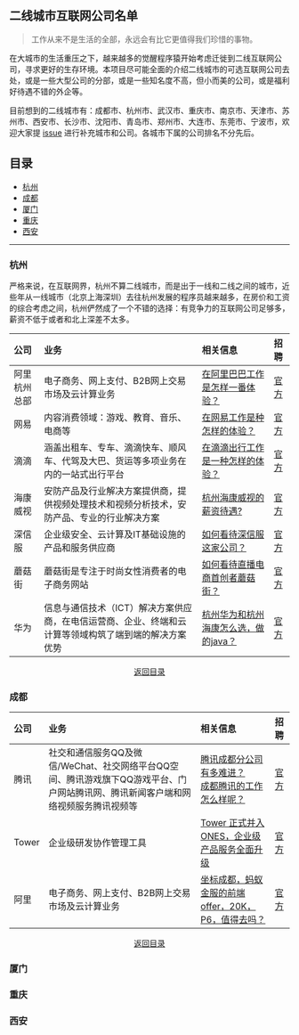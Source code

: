 ## 二线城市互联网公司名单

> 工作从来不是生活的全部，永远会有比它更值得我们珍惜的事物。

在大城市的生活重压之下，越来越多的觉醒程序猿开始考虑迁徙到二线互联网公司，寻求更好的生存环境。本项目尽可能全面的介绍二线城市的可选互联网公司去处，或是一些大型公司的分部，或是一些知名度不高，但小而美的公司，或是福利好待遇不错的外企等。

目前想到的二线城市有：成都市、杭州市、武汉市、重庆市、南京市、天津市、苏州市、西安市、长沙市、沈阳市、青岛市、郑州市、大连市、东莞市、宁波市，欢迎大家提 [issue](https://github.com/Dikea/awesome-company/issues) 进行补充城市和公司。各城市下属的公司排名不分先后。

## 目录

* [杭州](#杭州)
* [成都](#成都)
* [厦门](#厦门)
* [重庆](#重庆)
* [西安](#西安)

---

###  杭州

严格来说，在互联网界，杭州不算二线城市，而是出于一线和二线之间的城市，近些年从一线城市（北京上海深圳）去往杭州发展的程序员越来越多，在房价和工资的综合考虑之间，杭州俨然成了一个不错的选择：有竞争力的互联网公司足够多，薪资不低于或者和北上深差不太多。

| 公司         | 业务                                                         | 相关信息                                                     | 招聘                                                         |
| :----------- | :----------------------------------------------------------- | :----------------------------------------------------------- | :----------------------------------------------------------- |
| 阿里杭州总部 | 电子商务、网上支付、B2B网上交易市场及云计算业务              | [在阿里巴巴工作是怎样一番体验？](https://www.zhihu.com/question/22394450/answer/1404237834) | [官方](https://talent.alibaba.com/)                          |
| 网易         | 内容消费领域：游戏、教育、音乐、电商等                       | [在网易工作是种怎样的体验？](https://www.zhihu.com/question/24781178/answer/285370525) | [官方](https://hr.163.com/)                                  |
| 滴滴         | 涵盖出租车、专车、滴滴快车、顺风车、代驾及大巴、货运等多项业务在内的一站式出行平台 | [在滴滴出行工作是一种怎样的体验？](https://www.zhihu.com/question/28692674/answer/151808069) | [官方](https://talent.didiglobal.com/)                       |
| 海康威视     | 安防产品及行业解决方案提供商，提供视频处理技术和视频分析技术，安防产品、专业的行业解决方案 | [杭州海康威视的薪资待遇?](https://www.zhihu.com/question/31379626/answer/765344046) | [官方](https://talent.hikvision.com/home/index)              |
| 深信服       | 企业级安全、云计算及IT基础设施的产品和服务供应商             | [如何看待深信服这家公司？](https://www.zhihu.com/question/59546297/answer/390598596) | [官方](https://hr.sangfor.com/)                              |
| 蘑菇街       | 蘑菇街是专注于时尚女性消费者的电子商务网站                   | [如何看待直播电商首创者蘑菇街？](https://www.zhihu.com/question/419146468/answer/1806149169) | [官方](https://job.mogu.com/#/?_k=c6cl2n)                    |
| 华为         | 信息与通信技术（ICT）解决方案供应商，在电信运营商、企业、终端和云计算等领域构筑了端到端的解决方案优势 | [杭州华为和杭州海康怎么选，做的java？](https://www.zhihu.com/question/298426304/answer/510325209) | [官方](https://career.huawei.com/reccampportal/portal5/index.html) |

<p align="center"><a href="#目录">返回目录</a></p>

### 成都

| 公司  | 业务                                                         | 相关信息                                                     | 招聘                                                |
| :---- | :----------------------------------------------------------- | :----------------------------------------------------------- | :-------------------------------------------------- |
| 腾讯  | 社交和通信服务QQ及微信/WeChat、社交网络平台QQ空间、腾讯游戏旗下QQ游戏平台、门户网站腾讯网、腾讯新闻客户端和网络视频服务腾讯视频等 | [腾讯成都分公司有多难进？](https://www.zhihu.com/question/55771687/answer/1666497910)<br />[成都腾讯的工作怎么样呢？](成都腾讯的工作怎么样呢？) | [官方](https://careers.tencent.com/en-us/home.html) |
| Tower | 企业级研发协作管理工具                                       | [Tower 正式并入 ONES，企业级产品服务全面升级](https://zhuanlan.zhihu.com/p/355496409) | [官方](https://tower.im/jobs)                       |
| 阿里  | 电子商务、网上支付、B2B网上交易市场及云计算业务              | [坐标成都，蚂蚁金服的前端offer，20K，P6，值得去吗？](https://www.zhihu.com/question/307040994/answer/838298769) | [官方](https://talent.alibaba.com/)                 |

<p align="center"><a href="#目录">返回目录</a></p>

### 厦门



### 重庆



### 西安







